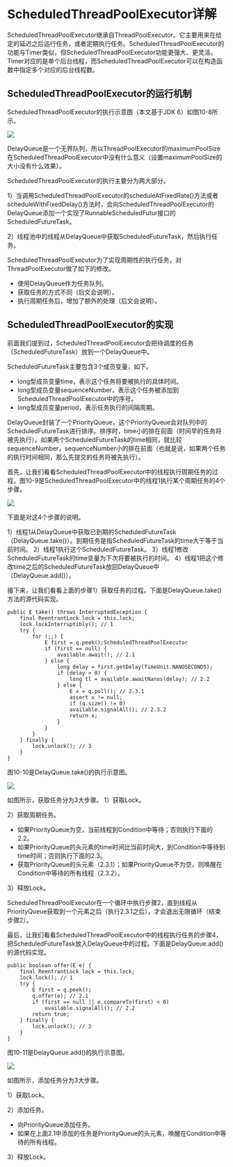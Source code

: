 # ScheduledThreadPoolExecutor详解

ScheduledThreadPoolExecutor继承自ThreadPoolExecutor。它主要用来在给定的延迟之后运行任务，或者定期执行任务。ScheduledThreadPoolExecutor的功能与Timer类似，但ScheduledThreadPoolExecutor功能更强大、更灵活。Timer对应的是单个后台线程，而ScheduledThreadPoolExecutor可以在构造函数中指定多个对应的后台线程数。

## ScheduledThreadPoolExecutor的运行机制

ScheduledThreadPoolExecutor的执行示意图（本文基于JDK 6）如图10-8所示。

![](assets/markdown-img-paste-20190703232908230.png)

DelayQueue是一个无界队列，所以ThreadPoolExecutor的maximumPoolSize在ScheduledThreadPoolExecutor中没有什么意义（设置maximumPoolSize的大小没有什么效果）。

ScheduledThreadPoolExecutor的执行主要分为两大部分。

1）当调用ScheduledThreadPoolExecutor的scheduleAtFixedRate()方法或者scheduleWithFixedDelay()方法时，会向ScheduledThreadPoolExecutor的DelayQueue添加一个实现了RunnableScheduledFutur接口的ScheduledFutureTask。

2）线程池中的线程从DelayQueue中获取ScheduledFutureTask，然后执行任务。

ScheduledThreadPoolExecutor为了实现周期性的执行任务，对ThreadPoolExecutor做了如下的修改。
- 使用DelayQueue作为任务队列。
- 获取任务的方式不同（后文会说明）。
- 执行周期任务后，增加了额外的处理（后文会说明）。

## ScheduledThreadPoolExecutor的实现

前面我们提到过，ScheduledThreadPoolExecutor会把待调度的任务（ScheduledFutureTask）放到一个DelayQueue中。

ScheduledFutureTask主要包含3个成员变量，如下。
- long型成员变量time，表示这个任务将要被执行的具体时间。
- long型成员变量sequenceNumber，表示这个任务被添加到ScheduledThreadPoolExecutor中的序号。
- long型成员变量period，表示任务执行的间隔周期。

DelayQueue封装了一个PriorityQueue，这个PriorityQueue会对队列中的ScheduledFutureTask进行排序。排序时，time小的排在前面（时间早的任务将被先执行）。如果两个ScheduledFutureTask的time相同，就比较sequenceNumber，sequenceNumber小的排在前面（也就是说，如果两个任务的执行时间相同，那么先提交的任务将被先执行）。

首先，让我们看看ScheduledThreadPoolExecutor中的线程执行周期任务的过程。图10-9是ScheduledThreadPoolExecutor中的线程1执行某个周期任务的4个步骤。

![](assets/markdown-img-paste-20190703233123743.png)

下面是对这4个步骤的说明。

1）线程1从DelayQueue中获取已到期的ScheduledFutureTask（DelayQueue.take()）。到期任务是指ScheduledFutureTask的time大于等于当前时间。
2）线程1执行这个ScheduledFutureTask。
3）线程1修改ScheduledFutureTask的time变量为下次将要被执行的时间。
4）线程1把这个修改time之后的ScheduledFutureTask放回DelayQueue中（DelayQueue.add()）。

接下来，让我们看看上面的步骤1）获取任务的过程。下面是DelayQueue.take()方法的源代码实现。

```
public E take() throws InterruptedException {
	final ReentrantLock lock = this.lock;
	lock.lockInterruptibly(); // 1
	try {
		for (;;) {
			E first = q.peek();ScheduledThreadPoolExecutor
			if (first == null) {
				available.await(); // 2.1
			} else {
				long delay = first.getDelay(TimeUnit.NANOSECONDS);
				if (delay > 0) {
					long tl = available.awaitNanos(delay); // 2.2
				} else {
					E x = q.poll(); // 2.3.1
					assert x != null;
					if (q.size() != 0)
					available.signalAll(); // 2.3.2
					return x;
				}
			}
		}
	} finally {
		lock.unlock(); // 3
	}
}
```

图10-10是DelayQueue.take()的执行示意图。

![](assets/markdown-img-paste-20190703233611971.png)

如图所示，获取任务分为3大步骤。
1）获取Lock。

2）获取周期任务。

- 如果PriorityQueue为空，当前线程到Condition中等待；否则执行下面的2.2。
- 如果PriorityQueue的头元素的time时间比当前时间大，到Condition中等待到time时间；否则执行下面的2.3。
- 获取PriorityQueue的头元素（2.3.1）；如果PriorityQueue不为空，则唤醒在Condition中等待的所有线程（2.3.2）。

3）释放Lock。

ScheduledThreadPoolExecutor在一个循环中执行步骤2，直到线程从PriorityQueue获取到一个元素之后（执行2.3.1之后），才会退出无限循环（结束步骤2）。

最后，让我们看看ScheduledThreadPoolExecutor中的线程执行任务的步骤4，把ScheduledFutureTask放入DelayQueue中的过程。下面是DelayQueue.add()的源代码实现。
```
public boolean offer(E e) {
	final ReentrantLock lock = this.lock;
	lock.lock(); // 1
	try {
		E first = q.peek();
		q.offer(e); // 2.1
		if (first == null || e.compareTo(first) < 0)
			available.signalAll(); // 2.2
		return true;
	} finally {
		lock.unlock(); // 3
	}
}
```
图10-11是DelayQueue.add()的执行示意图。

![](assets/markdown-img-paste-20190703234757715.png)

如图所示，添加任务分为3大步骤。

1）获取Lock。

2）添加任务。

- 向PriorityQueue添加任务。
- 如果在上面2.1中添加的任务是PriorityQueue的头元素，唤醒在Condition中等待的所有线程。

3）释放Lock。
